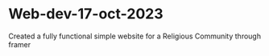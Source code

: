 # Web-dev-17-oct-2023
Created a fully functional simple website for a Religious Community through framer
